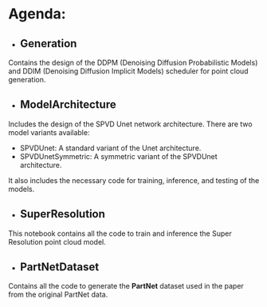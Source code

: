 # Agenda:

- ## Generation 
Contains the design of the DDPM (Denoising Diffusion Probabilistic Models) and DDIM (Denoising Diffusion Implicit Models) scheduler for point cloud generation. 

- ## ModelArchitecture
Includes the design of the SPVD Unet network architecture. There are two model variants available:

- SPVDUnet: A standard variant of the Unet architecture.
- SPVDUnetSymmetric: A symmetric variant of the SPVDUnet architecture.

It also includes the necessary code for training, inference, and testing of the models.

- ## SuperResolution
This notebook contains all the code to train and inference the Super Resolution point cloud model.


- ## PartNetDataset
Contains all the code to generate the **PartNet** dataset used in the paper from the original PartNet data. 



